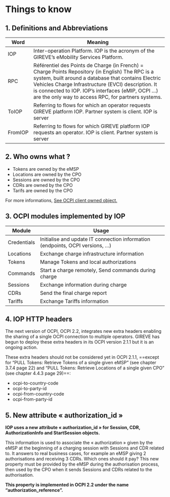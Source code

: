 # Things to know

## 1. Definitions and Abbreviations

| Word | Meaning |
| ----------- | ----------- |
| IOP | Inter-operation Platform. IOP is the acronym of the GIREVE’s eMobility Services Platform. |
| RPC | Référentiel des Points de Charge (in French) = Charge Points Repository (in English) The RPC is a system, built around a database that contains Electric Vehicles Charge Infrastructure (EVCI) description. It is connected to IOP. IOP’s interfaces (eMIP, OCPI …) are the only way to access RPC, for partners systems. |
| ToIOP | Referring to flows for which an operator requests GIREVE platform IOP. Partner system is client. IOP is server |
| FromIOP | Referring to flows for which GIREVE platform IOP requests an operator. IOP is client. Partner system is server |

## 2. Who owns what ? 

- Tokens are owned by the eMSP
- Locations are owned by the CPO
- Sessions are owned by the CPO
- CDRs are owned by the CPO
- Tarifs are owned by the CPO

For more informations, [See OCPI client owned object.](https://github.com/ocpi/ocpi/blob/release-2.1.1-bugfixes/transport_and_format.md)

## 3. OCPI modules implemented by IOP

| Module | Usage |
| ----------- | ----------- |
| Credentials | Initialise and update IT connection information (endpoints, OCPI versions, …) |
| Locations | Exchange charge infrastructure information |
| Tokens | Manage Tokens and local authorizations |
| Commands | Start a charge remotely, Send commands during charge |
| Sessions | Exchange information during charge |
| CDRs | Send the final charge report |
| Tariffs | Exchange Tariffs information |

## 4. IOP HTTP headers

The next version of OCPI, OCPI 2.2, integrates new extra headers enabling the sharing of a single OCPI connection to multiple operators.
GIREVE has begun to deploy these extra headers in its OCPI version 2.1.1 but it is an ongoing action.

These extra headers should not be considered yet in OCPI 2.1.1, ==except for “PULL Tokens: Retrieve Tokens of a single given eMSP” (see chapter 3.7.4 page 22) and “PULL Tokens: Retrieve Locations of a single given CPO” (see chapter 4.4.3 page 29)==:
- ocpi-to-country-code
- ocpi-to-party-id
- ocpi-from-country-code
- ocpi-from-party-id

## 5. New attribute « authorization_id »

**IOP uses a new attribute « authorization_id » for Session, CDR, AuthorizationInfo and StartSession objects.**

This information is used to associate the « authorization » given by the eMSP at the beginning of a charging session with Sessions and CDR related to.
It answers to real business cases, for example an eMSP giving 2 authorisations and receiving 3 CDRs. Which ones should it pay?
This new property must be provided by the eMSP during the authorisation process, then used by the CPO when it sends Sessions and CDRs related to the authorisation.

**This property is implemented in OCPI 2.2 under the name “authorization_reference”.**

